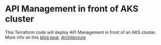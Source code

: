 # API Management in front of AKS cluster
This Terraform code will deploy API Management in front of an AKS cluster.
More info on this [blog post](https://blog.nillsf.com/?p=394).
[Architecture](https://github.com/srakesh28/aks-apm/blob/master/aks-apm.png)
